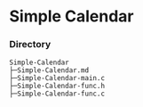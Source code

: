 # Simple Calendar
### Directory
```
Simple-Calendar
├─Simple-Calendar.md
├─Simple-Calendar-main.c
├─Simple-Calendar-func.h
├─Simple-Calendar-func.c
